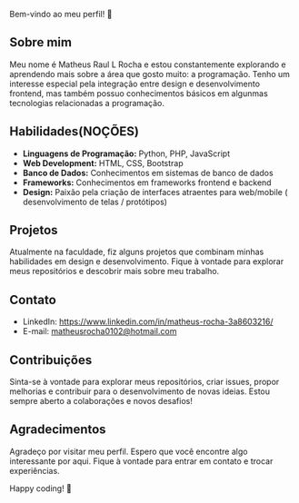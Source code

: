 
Bem-vindo ao meu perfil! 👋

## Sobre mim

Meu nome é Matheus Raul L Rocha e estou constantemente explorando e aprendendo mais sobre a área que gosto muito: a programação. Tenho um interesse especial pela integração entre design e desenvolvimento frontend, mas também possuo conhecimentos básicos em algunmas tecnologias relacionadas a programação.

## Habilidades(NOÇÕES)

- **Linguagens de Programação:** Python, PHP, JavaScript
- **Web Development:** HTML, CSS, Bootstrap
- **Banco de Dados:** Conhecimentos em sistemas de banco de dados
- **Frameworks:** Conhecimentos em frameworks frontend e backend
- **Design:** Paixão pela criação de interfaces atraentes para web/mobile ( desenvolvimento de telas / protótipos)

## Projetos

Atualmente na faculdade, fiz alguns projetos que combinam minhas habilidades em design e desenvolvimento. Fique à vontade para explorar meus repositórios e descobrir mais sobre meu trabalho.

## Contato

- LinkedIn: https://www.linkedin.com/in/matheus-rocha-3a8603216/
- E-mail: matheusrocha0102@hotmail.com

## Contribuições

Sinta-se à vontade para explorar meus repositórios, criar issues, propor melhorias e contribuir para o desenvolvimento de novas ideias. Estou sempre aberto a colaborações e novos desafios!

## Agradecimentos

Agradeço por visitar meu perfil. Espero que você encontre algo interessante por aqui. Fique à vontade para entrar em contato e trocar experiências.

Happy coding! 🚀
